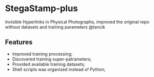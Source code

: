 # StegaStamp-plus
Invisible Hyperlinks in Physical Photographs, improved the original repo without datasets and training parameters @tancik


## Features

- Improved training processing;
- Discovered training super-patrameters;
- Provided available training datasets;
- Shell scripts was organized instead of Python;
